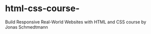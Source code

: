 # html-css-course-
Build Responsive Real-World Websites with HTML and CSS course by Jonas Schmedtmann
